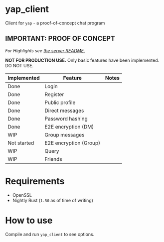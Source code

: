 # yap_client

Client for `yap` - a proof-of-concept chat program

## IMPORTANT: PROOF OF CONCEPT

*For Highlights see [the server README.](github.com/rmanosuthi/yap-server)*

**NOT FOR PRODUCTION USE.** Only basic features have been implemented. DO NOT USE.

| Implemented | Feature | Notes |
|-------------|---------|-------|
|Done|Login
|Done|Register
|Done|Public profile
|Done|Direct messages
|Done|Password hashing
|Done|E2E encryption (DM)
|WIP|Group messages
|Not started|E2E encryption (Group)
|WIP|Query
|WIP|Friends

# Requirements

- OpenSSL
- Nightly Rust (`1.50` as of time of writing)

# How to use

Compile and run `yap_client` to see options.
